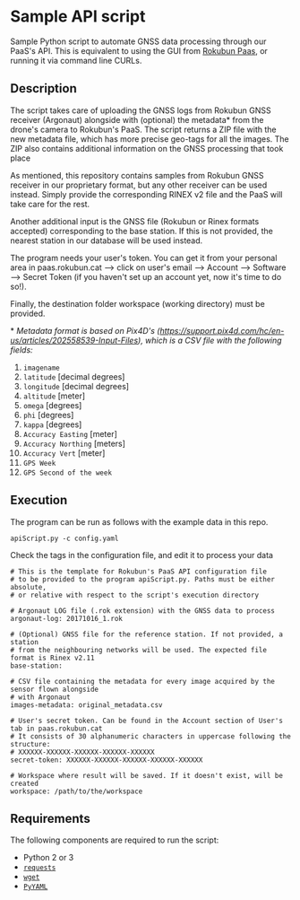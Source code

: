 Sample API script
=================

Sample Python script to automate GNSS data processing through our PaaS's API.
This is equivalent to using the GUI from [Rokubun Paas](https://paas.rokubun.cat), or running it via
command line CURLs.

Description
-----------

The script takes care of uploading the GNSS logs from
Rokubun GNSS receiver (Argonaut) alongside with (optional) the metadata* from the
drone's camera to Rokubun's PaaS. The script returns
a ZIP file with the new metadata file, which has more precise geo-tags
for all the images. The ZIP also contains additional information on
the GNSS processing that took place

As mentioned, this repository contains samples from Rokubun GNSS receiver
in our proprietary format, but any other receiver can be used instead.
Simply provide the corresponding RINEX v2 file and the PaaS will take care for the rest.

Another additional input is the GNSS file (Rokubun or Rinex formats accepted) corresponding
to the base station. If this is not provided, the nearest station in our database will
be used instead.

The program needs your user's token. You can get it from your personal area in paas.rokubun.cat --> click on
user's email --> Account —> Software —> Secret Token (if you haven't set up an account yet, now it's time
to do so!).

Finally, the destination folder workspace (working directory) must be provided.


\* _Metadata format is based on Pix4D's (https://support.pix4d.com/hc/en-us/articles/202558539-Input-Files), which is a CSV file with the following fields:_
    
1. `imagename`
2. `latitude` [decimal degrees]
3. `longitude` [decimal degrees]
4. `altitude` [meter]
5. `omega` [degrees]
6. `phi` [degrees]
7. `kappa` [degrees]
8. `Accuracy Easting` [meter]
9. `Accuracy Northing` [meters]
10. `Accuracy Vert` [meter]
11. `GPS Week`
12. `GPS Second of the week`



Execution
---------

The program can be run as follows with the example data in this repo.
```
apiScript.py -c config.yaml
```

Check the tags in the configuration file, and edit it to process your data

```
# This is the template for Rokubun's PaaS API configuration file
# to be provided to the program apiScript.py. Paths must be either absolute,
# or relative with respect to the script's execution directory

# Argonaut LOG file (.rok extension) with the GNSS data to process
argonaut-log: 20171016_1.rok   

# (Optional) GNSS file for the reference station. If not provided, a station
# from the neighbouring networks will be used. The expected file format is Rinex v2.11
base-station:   

# CSV file containing the metadata for every image acquired by the sensor flown alongside
# with Argonaut
images-metadata: original_metadata.csv

# User's secret token. Can be found in the Account section of User's tab in paas.rokubun.cat
# It consists of 30 alphanumeric characters in uppercase following the structure:
# XXXXXX-XXXXXX-XXXXXX-XXXXXX-XXXXXX
secret-token: XXXXXX-XXXXXX-XXXXXX-XXXXXX-XXXXXX

# Workspace where result will be saved. If it doesn't exist, will be created
workspace: /path/to/the/workspace
```


Requirements
------------

The following components are required to run the script:

* Python 2 or 3
* [`requests`](http://docs.python-requests.org/)
* [`wget`](https://pypi.python.org/pypi/wget)
* [`PyYAML`](https://pypi.python.org/pypi/PyYAML)
